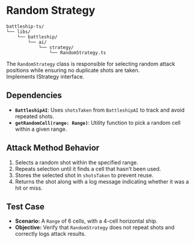 # Random Strategy

```plaintext
battleship-ts/
└── libs/
    └── battleship/
        └── ai/
            └── strategy/
                └── RandomStrategy.ts
```

The `RandomStrategy` class is responsible for selecting random attack positions while ensuring no duplicate shots are taken.  
Implements IStrategy interface.  

## **Dependencies**
- **`BattleshipAI`**: Uses `shotsTaken` from `BattleshipAI` to track and avoid repeated shots.
- **`getRandomCell(range: Range)`**: Utility function to pick a random cell within a given range.

## **Attack Method Behavior**
1. Selects a random shot within the specified range.  
2. Repeats selection until it finds a cell that hasn’t been used.  
3. Stores the selected shot in `shotsTaken` to prevent reuse.  
4. Returns the shot along with a log message indicating whether it was a hit or miss.

## **Test Case**
- **Scenario:** A `Range` of 6 cells, with a 4-cell horizontal ship.  
- **Objective:** Verify that `RandomStrategy` does not repeat shots and correctly logs attack results.
